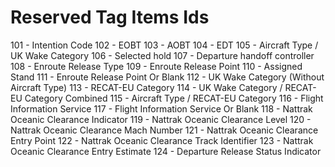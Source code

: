 # Reserved Tag Items Ids

101 - Intention Code
102 - EOBT
103 - AOBT
104 - EDT
105 - Aircraft Type / UK Wake Category
106 - Selected hold
107 - Departure handoff controller
108 - Enroute Release Type
109 - Enroute Release Point
110 - Assigned Stand
111 - Enroute Release Point Or Blank
112 - UK Wake Category (Without Aircraft Type)
113 - RECAT-EU Category
114 - UK Wake Category / RECAT-EU Category Combined
115 - Aircraft Type / RECAT-EU Category
116 - Flight Information Service
117 - Flight Information Service Or Blank
118 - Nattrak Oceanic Clearance Indicator
119 - Nattrak Oceanic Clearance Level
120 - Nattrak Oceanic Clearance Mach Number
121 - Nattrak Oceanic Clearance Entry Point
122 - Nattrak Oceanic Clearance Track Identifier
123 - Nattrak Oceanic Clearance Entry Estimate
124 - Departure Release Status Indicator

